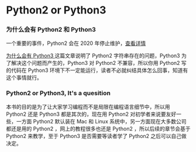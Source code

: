 # Python2 or Python3

### 为什么会有 Python2 和 Python3
一个重要的事件，Python2 会在 2020 年停止维护，[查看详情](https://pythonclock.org)

[为什么会有 Python3 ](http://python.jobbole.com/84890/) 这篇文章说明了 Python2 字符串存在的问题，Python3 为了解决这个问题而产生的，Python3 对 Python2 不兼容，所以你用 Python2 写的代码在 Python3 环境下不一定能运行，读者不必就纠结具体怎么回事，知道有这个事情就行。

### Python2 or Python3, It's a quesition
本书的目的是为了让大家学习编程而不是局限在编程语言细节中，所以用 Python2 还是 Python3 都是其次的，现在用 Python2 对初学者来说要友好一些，一方面 Python2 默认装在 Mac 和 Linux 系统中，另一方面现在大多数公司都还是用的 Python2 ，网上的教程很多也还是 Python2 ，所以后续的章节会基于 Python2 来教学，至于 Python3 是否需要等读者学了 Python2 之后可以自己做决定。
